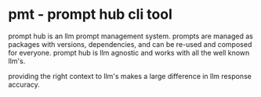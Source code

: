 # pmt - prompt hub cli tool

prompt hub is an llm prompt management system.  prompts are managed as packages with
versions, dependencies, and can be re-used and composed for everyone.  prompt hub
is llm agnostic and works with all the well known llm's.

providing the right context to llm's makes a large difference in llm response accuracy.
